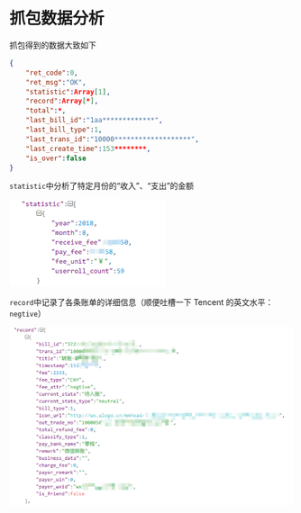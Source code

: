# 抓包数据分析



抓包得到的数据大致如下

```json
{
    "ret_code":0,
    "ret_msg":"OK",
    "statistic":Array[1],
    "record":Array[*],
    "total":*,
    "last_bill_id":"1aa*************",
    "last_bill_type":1,
    "last_trans_id":"10000*******************",
    "last_create_time":153********,
    "is_over":false
}
```



`statistic`中分析了特定月份的“收入”、“支出”的金额

![](image\image-1-2.png)



`record`中记录了各条账单的详细信息（顺便吐槽一下 Tencent 的英文水平：`negtive`）

![](image\image-1-3.png)

